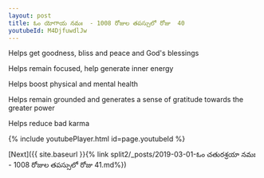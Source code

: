 ```yaml
---
layout: post
title: ఓం యోగాయ నమః  - 1008 రోజుల తపస్సులో రోజు  40
youtubeId: M4DjfuwdlJw
---
```

 
 
Helps get goodness, bliss and peace and God's blessings
 
Helps remain focused, help generate inner energy 
 
Helps boost physical and mental health 
 
Helps remain grounded and generates a sense of gratitude towards the greater power 
 
Helps reduce bad karma
 
 
 
 


{% include youtubePlayer.html id=page.youtubeId %}
 
[Next]({{ site.baseurl }}{% link  split2/_posts/2019-03-01-ఓం చతురశ్రయా నమః  - 1008 రోజుల తపస్సులో రోజు  41.md%})
 
